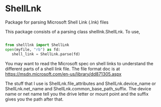 # ShellLnk
Package for parsing Microsoft Shell Link (.lnk) files

This package consists of a parsing class shelllnk.ShellLnk. To use,

```python

from shelllnk import ShellLnk
open(myfile, "rb") as fd:
   shell_link = ShellLnk.parse(fd)
```

You may want to read the Microsoft spec on shell links to understand
the different parts of a shell link file. The file format doc is
at https://msdn.microsoft.com/en-us/library/dd871305.aspx

The stuff that I use is ShellLnk.file_attributes and 
ShellLnk.device_name or ShellLnk.net_name and ShellLnk.common_base_path_suffix.
The device name or net name tell you the drive letter or mount point
and the suffix gives you the path after that.